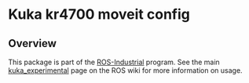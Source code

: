 # Kuka kr4700 moveit config

## Overview

This package is part of the [ROS-Industrial][] program. See the main
[kuka_experimental][] page on the ROS wiki for more information on usage.



[ROS-Industrial]: http://wiki.ros.org/Industrial
[kuka_experimental]: http://wiki.ros.org/kuka_experimental
